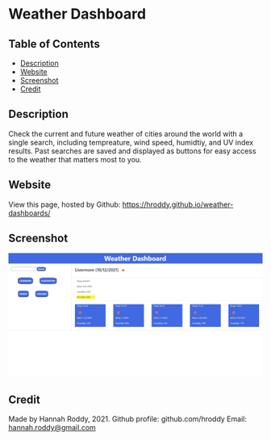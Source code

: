 # Weather Dashboard

## Table of Contents

* [Description](#Description)
* [Website](#Website)
* [Screenshot](#Screenshot)
* [Credit](#Credit)

## Description

Check the current and future weather of cities around the world with a single search, including tempreature, wind speed, humidtiy, and UV index results. Past searches are saved and displayed as buttons for easy access to the weather that matters most to you.

## Website

View this page, hosted by Github:
https://hroddy.github.io/weather-dashboards/

## Screenshot

![screenshot](./assets/images/screenshot.jpg)

## Credit

Made by Hannah Roddy, 2021.
Github profile: github.com/hroddy
Email: hannah.roddy@gmail.com